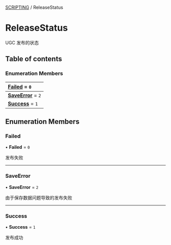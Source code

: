 [SCRIPTING](../groups/SCRIPTING.SCRIPTING.md) / ReleaseStatus

# ReleaseStatus <Badge type="tip" text="Enumeration" /> <Score text="ReleaseStatus" />

UGC 发布的状态

## Table of contents

### Enumeration Members <Score text="Enumeration" /> 
| **[Failed](mw.ReleaseStatus.md#failed)** = ``0``  |
| :----- |
| **[SaveError](mw.ReleaseStatus.md#saveerror)** = ``2`` |
| **[Success](mw.ReleaseStatus.md#success)** = ``1`` |

## Enumeration Members

### Failed <Score text="Failed" /> 

• **Failed** = ``0``

发布失败

___

### SaveError <Score text="SaveError" /> 

• **SaveError** = ``2``

由于保存数据问题导致的发布失败

___

### Success <Score text="Success" /> 

• **Success** = ``1``

发布成功

